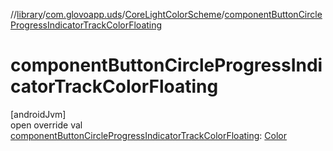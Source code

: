 //[library](../../../index.md)/[com.glovoapp.uds](../index.md)/[CoreLightColorScheme](index.md)/[componentButtonCircleProgressIndicatorTrackColorFloating](component-button-circle-progress-indicator-track-color-floating.md)

# componentButtonCircleProgressIndicatorTrackColorFloating

[androidJvm]\
open override val [componentButtonCircleProgressIndicatorTrackColorFloating](component-button-circle-progress-indicator-track-color-floating.md): [Color](https://developer.android.com/reference/kotlin/androidx/compose/ui/graphics/Color.html)
